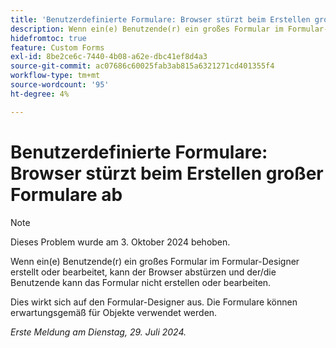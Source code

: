 ```yaml
---
title: 'Benutzerdefinierte Formulare: Browser stürzt beim Erstellen großer Formulare ab'
description: Wenn ein(e) Benutzende(r) ein großes Formular im Formular-Designer erstellt oder bearbeitet, kann der Browser abstürzen und der/die Benutzende kann das Formular nicht erstellen oder bearbeiten.
hidefromtoc: true
feature: Custom Forms
exl-id: 8be2ce6c-7440-4b08-a62e-dbc41ef8d4a3
source-git-commit: ac07686c60025fab3ab815a6321271cd401355f4
workflow-type: tm+mt
source-wordcount: '95'
ht-degree: 4%

---
```


# Benutzerdefinierte Formulare: Browser stürzt beim Erstellen großer Formulare ab

>[!NOTE]
>
>Dieses Problem wurde am 3. Oktober 2024 behoben.

Wenn ein(e) Benutzende(r) ein großes Formular im Formular-Designer erstellt oder bearbeitet, kann der Browser abstürzen und der/die Benutzende kann das Formular nicht erstellen oder bearbeiten.

Dies wirkt sich auf den Formular-Designer aus. Die Formulare können erwartungsgemäß für Objekte verwendet werden.

_Erste Meldung am Dienstag, 29. Juli 2024._
